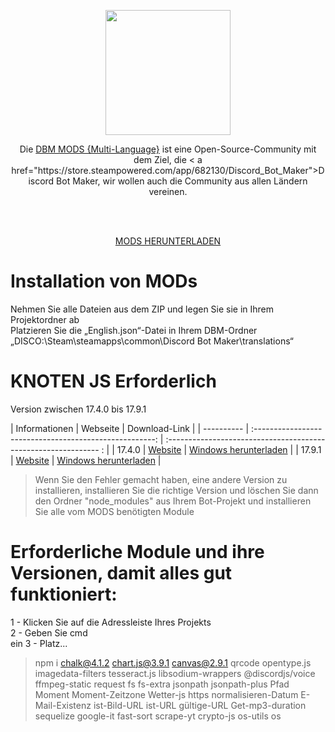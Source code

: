 <p align="center"><img height="200" src="https://user-images.githubusercontent.com/108380983/229547060-f69c3089-d3c7-4f77-843e-3aa37edc6973.png"></p >
 
<p align="center">Die <a href="https://discord.gg/HBc9u9tktd">DBM MODS {Multi-Language}</a> ist eine Open-Source-Community mit dem Ziel, die < a href="https://store.steampowered.com/app/682130/Discord_Bot_Maker">Discord Bot Maker</a>, wir wollen auch die Community aus allen Ländern vereinen.</p>
<br><br>
<p align="center"><a href="https://github.com/DBM-Mods/Portugues/archive/refs/heads/main.zip">MODS HERUNTERLADEN</a></p>


# Installation von MODs
Nehmen Sie alle Dateien aus dem ZIP und legen Sie sie in Ihrem Projektordner ab<br>
Platzieren Sie die „English.json“-Datei in Ihrem DBM-Ordner „DISCO:\Steam\steamapps\common\Discord Bot Maker\translations“<br>

# KNOTEN JS Erforderlich

Version zwischen 17.4.0 bis 17.9.1

| Informationen | Webseite | Download-Link |
| ---------- | :-----------------------------------------------------: | :------------------------------------------------------------- : |
| 17.4.0 | [Website](https://nodejs.org/dist/v17.4.0/) | [Windows herunterladen](https://nodejs.org/dist/v17.4.0/node-v17.4.0-x64.msi) |
| 17.9.1 | [Website](https://nodejs.org/dist/v17.9.1/) | [Windows herunterladen](https://nodejs.org/dist/v17.9.1/node-v17.9.1-x64.msi) |

> Wenn Sie den Fehler gemacht haben, eine andere Version zu installieren, installieren Sie die richtige Version und löschen Sie dann den Ordner "node_modules" aus Ihrem Bot-Projekt und installieren Sie alle vom MODS benötigten Module


# <b>Erforderliche Module und ihre Versionen, damit alles gut funktioniert:</b><br>
1 - Klicken Sie auf die Adressleiste Ihres Projekts<br>
2 - Geben Sie cmd<br> ein
3 - Platz...<br>
> npm i chalk@4.1.2 chart.js@3.9.1 canvas@2.9.1 qrcode opentype.js imagedata-filters tesseract.js libsodium-wrappers @discordjs/voice ffmpeg-static request fs fs-extra jsonpath jsonpath-plus Pfad Moment Moment-Zeitzone Wetter-js https normalisieren-Datum E-Mail-Existenz ist-Bild-URL ist-URL gültige-URL Get-mp3-duration sequelize google-it fast-sort scrape-yt crypto-js os-utils os
